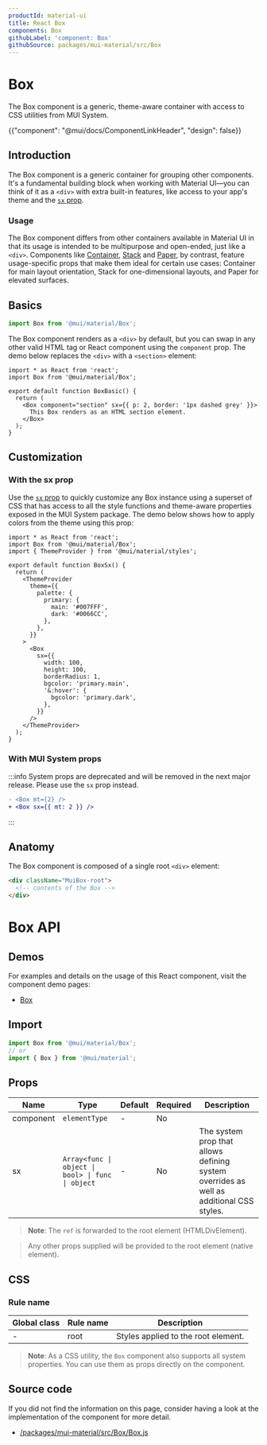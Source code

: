 ```yaml
---
productId: material-ui
title: React Box
components: Box
githubLabel: 'component: Box'
githubSource: packages/mui-material/src/Box
---
```


<!-- This page's content is duplicated (with some product-specific details) across the Material UI, Joy UI, and MUI System docs. Any changes should be applied to all three pages at the same time. -->

# Box

The Box component is a generic, theme-aware container with access to CSS utilities from MUI System.

{{"component": "@mui/docs/ComponentLinkHeader", "design": false}}

## Introduction

The Box component is a generic container for grouping other components.
It's a fundamental building block when working with Material UI—you can think of it as a `<div>` with extra built-in features, like access to your app's theme and the [`sx` prop](/system/getting-started/the-sx-prop/).

### Usage

The Box component differs from other containers available in Material UI in that its usage is intended to be multipurpose and open-ended, just like a `<div>`.
Components like [Container](/material-ui/react-container/), [Stack](/material-ui/react-stack/) and [Paper](/material-ui/react-paper/), by contrast, feature usage-specific props that make them ideal for certain use cases: Container for main layout orientation, Stack for one-dimensional layouts, and Paper for elevated surfaces.

## Basics

```jsx
import Box from '@mui/material/Box';
```

The Box component renders as a `<div>` by default, but you can swap in any other valid HTML tag or React component using the `component` prop.
The demo below replaces the `<div>` with a `<section>` element:

```tsx
import * as React from 'react';
import Box from '@mui/material/Box';

export default function BoxBasic() {
  return (
    <Box component="section" sx={{ p: 2, border: '1px dashed grey' }}>
      This Box renders as an HTML section element.
    </Box>
  );
}
```

## Customization

### With the sx prop

Use the [`sx` prop](/system/getting-started/the-sx-prop/) to quickly customize any Box instance using a superset of CSS that has access to all the style functions and theme-aware properties exposed in the MUI System package.
The demo below shows how to apply colors from the theme using this prop:

```tsx
import * as React from 'react';
import Box from '@mui/material/Box';
import { ThemeProvider } from '@mui/material/styles';

export default function BoxSx() {
  return (
    <ThemeProvider
      theme={{
        palette: {
          primary: {
            main: '#007FFF',
            dark: '#0066CC',
          },
        },
      }}
    >
      <Box
        sx={{
          width: 100,
          height: 100,
          borderRadius: 1,
          bgcolor: 'primary.main',
          '&:hover': {
            bgcolor: 'primary.dark',
          },
        }}
      />
    </ThemeProvider>
  );
}
```

### With MUI System props

:::info
System props are deprecated and will be removed in the next major release. Please use the `sx` prop instead.

```diff
- <Box mt={2} />
+ <Box sx={{ mt: 2 }} />
```

:::

## Anatomy

The Box component is composed of a single root `<div>` element:

```html
<div className="MuiBox-root">
  <!-- contents of the Box -->
</div>
```

# Box API

## Demos

For examples and details on the usage of this React component, visit the component demo pages:

- [Box](https://mui.com/material-ui/react-box/)

## Import

```jsx
import Box from '@mui/material/Box';
// or
import { Box } from '@mui/material';
```

## Props

| Name      | Type                                              | Default | Required | Description                                                                             |
| --------- | ------------------------------------------------- | ------- | -------- | --------------------------------------------------------------------------------------- |
| component | `elementType`                                     | -       | No       |                                                                                         |
| sx        | `Array<func \| object \| bool> \| func \| object` | -       | No       | The system prop that allows defining system overrides as well as additional CSS styles. |

> **Note**: The `ref` is forwarded to the root element (HTMLDivElement).

> Any other props supplied will be provided to the root element (native element).

## CSS

### Rule name

| Global class | Rule name | Description                         |
| ------------ | --------- | ----------------------------------- |
| -            | root      | Styles applied to the root element. |

> **Note**: As a CSS utility, the `Box` component also supports all system properties. You can use them as props directly on the component.

## Source code

If you did not find the information on this page, consider having a look at the implementation of the component for more detail.

- [/packages/mui-material/src/Box/Box.js](https://github.com/mui/material-ui/tree/HEAD/packages/mui-material/src/Box/Box.js)
